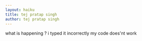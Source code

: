 ```yaml
---
layout: haiku
title: tej pratap singh
author: tej pratap singh
---
```


what is happening ?
i typed it incorrectly
my code does'nt work
